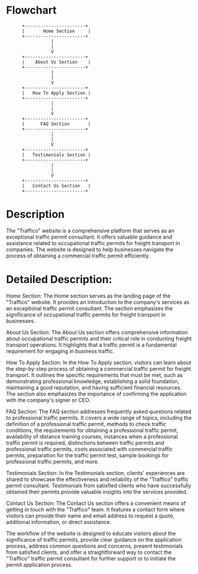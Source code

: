 # Flowchart

          +-----------------------+
          |       Home Section     |
          +-----------------------+
                     |
                     |
                     V
          +-----------------------+
          |    About Us Section    |
          +-----------------------+
                     |
                     |
                     V
          +-----------------------+
          |   How To Apply Section |
          +-----------------------+
                     |
                     |
                     V
          +-----------------------+
          |      FAQ Section       |
          +-----------------------+
                     |
                     |
                     V
          +-----------------------+
          |   Testimonials Section |
          +-----------------------+
                     |
                     |
                     V
          +-----------------------+
          |   Contact Us Section   |
          +-----------------------+

# Description

The "Traffico" website is a comprehensive platform that serves as an exceptional traffic permit consultant. It offers valuable guidance and assistance related to occupational traffic permits for freight transport in companies. The website is designed to help businesses navigate the process of obtaining a commercial traffic permit efficiently.

# Detailed Description:

Home Section: The Home section serves as the landing page of the "Traffico" website. It provides an introduction to the company's services as an exceptional traffic permit consultant. The section emphasizes the significance of occupational traffic permits for freight transport in businesses.

About Us Section: The About Us section offers comprehensive information about occupational traffic permits and their critical role in conducting freight transport operations. It highlights that a traffic permit is a fundamental requirement for engaging in business traffic.

How To Apply Section: In the How To Apply section, visitors can learn about the step-by-step process of obtaining a commercial traffic permit for freight transport. It outlines the specific requirements that must be met, such as demonstrating professional knowledge, establishing a solid foundation, maintaining a good reputation, and having sufficient financial resources. The section also emphasizes the importance of confirming the application with the company's signer or CEO.

FAQ Section: The FAQ section addresses frequently asked questions related to professional traffic permits. It covers a wide range of topics, including the definition of a professional traffic permit, methods to check traffic conditions, the requirements for obtaining a professional traffic permit, availability of distance training courses, instances when a professional traffic permit is required, distinctions between traffic permits and professional traffic permits, costs associated with commercial traffic permits, preparation for the traffic permit test, sample bookings for professional traffic permits, and more.

Testimonials Section: In the Testimonials section, clients' experiences are shared to showcase the effectiveness and reliability of the "Traffico" traffic permit consultant. Testimonials from satisfied clients who have successfully obtained their permits provide valuable insights into the services provided.

Contact Us Section: The Contact Us section offers a convenient means of getting in touch with the "Traffico" team. It features a contact form where visitors can provide their name and email address to request a quote, additional information, or direct assistance.

The workflow of the website is designed to educate visitors about the significance of traffic permits, provide clear guidance on the application process, address common questions and concerns, present testimonials from satisfied clients, and offer a straightforward way to contact the "Traffico" traffic permit consultant for further support or to initiate the permit application process.
